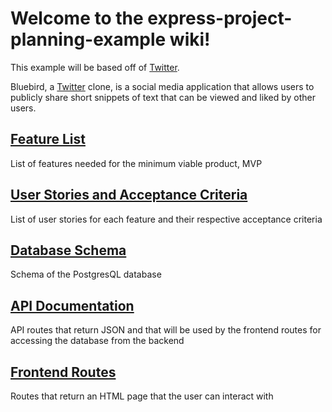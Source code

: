 # Welcome to the express-project-planning-example wiki!

This example will be based off of [Twitter].

Bluebird, a [Twitter] clone, is a social media application that allows users to
publicly share short snippets of text that can be viewed and liked by other
users.

## [Feature List]

List of features needed for the minimum viable product, MVP

## [User Stories and Acceptance Criteria]

List of user stories for each feature and their respective acceptance criteria

## [Database Schema]

Schema of the PostgresQL database

## [API Documentation]

API routes that return JSON and that will be used by the frontend routes for
accessing the database from the backend

## [Frontend Routes]

Routes that return an HTML page that the user can interact with

[Twitter]: https://twitter.com/

[Feature List]: ./MVP-Feature-List

[User Stories and Acceptance Criteria]: ./user-stories

[Database Schema]: ./database-schema

[Frontend Routes]: ./frontend-routes

[API Documentation]: ./api-documentation

